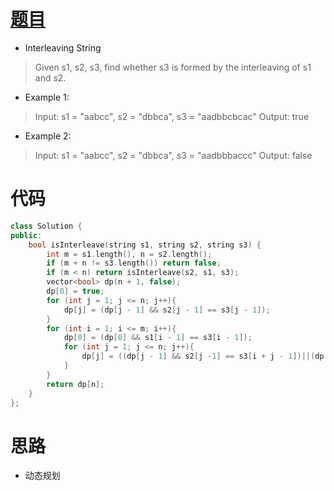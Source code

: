 # [题目](https://leetcode.com/problems/interleaving-string/)

* Interleaving String

> Given s1, s2, s3, find whether s3 is formed by the interleaving of s1 and s2.

* Example 1:

> Input: s1 = "aabcc", s2 = "dbbca", s3 = "aadbbcbcac"
> Output: true

* Example 2:

> Input: s1 = "aabcc", s2 = "dbbca", s3 = "aadbbbaccc"
> Output: false

# 代码
```cpp
class Solution {
public:
    bool isInterleave(string s1, string s2, string s3) {
        int m = s1.length(), n = s2.length();
        if (m + n != s3.length()) return false;
        if (m < n) return isInterleave(s2, s1, s3);
        vector<bool> dp(n + 1, false);
        dp[0] = true;
        for (int j = 1; j <= n; j++){
            dp[j] = (dp[j - 1] && s2[j - 1] == s3[j - 1]);
        }
        for (int i = 1; i <= m; i++){
            dp[0] = (dp[0] && s1[i - 1] == s3[i - 1]);
            for (int j = 1; j <= n; j++){
                dp[j] = ((dp[j - 1] && s2[j -1] == s3[i + j - 1])||(dp[j] && s1[i - 1] == s3[i + j - 1]));
            }
        }
        return dp[n];
    }
};
```

# 思路

* 动态规划
